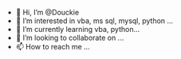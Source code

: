 - 👋 Hi, I’m @Douckie
- 👀 I’m interested in vba, ms sql, mysql, python ...
- 🌱 I’m currently learning vba, python...
- 💞️ I’m looking to collaborate on ...
- 📫 How to reach me ...

<!---
Douckie/Douckie is a ✨ special ✨ repository because its `README.md` (this file) appears on your GitHub profile.
You can click the Preview link to take a look at your changes.
--->
